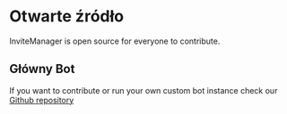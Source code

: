 # Otwarte źródło

InviteManager is open source for everyone to contribute.

## Główny Bot

If you want to contribute or run your own custom bot instance check our [Github repository](https://github.com/LolRiTTeR/invite-manager-bot)
